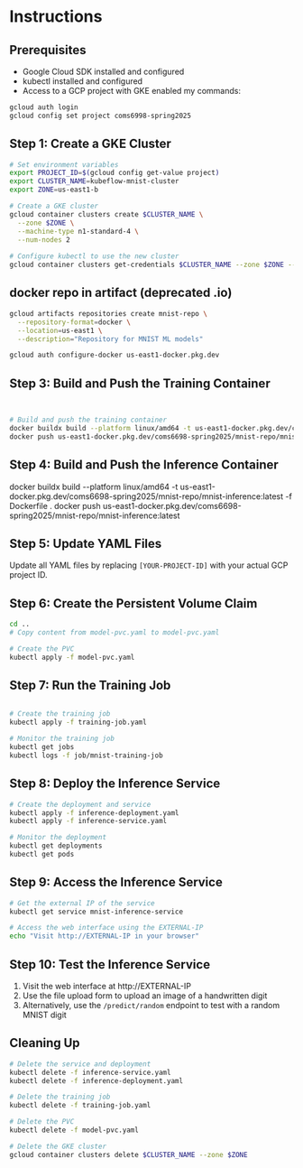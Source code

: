 # Instructions

## Prerequisites
- Google Cloud SDK installed and configured
- kubectl installed and configured
- Access to a GCP project with GKE enabled
my commands:
```bash
gcloud auth login
gcloud config set project coms6998-spring2025
```

## Step 1: Create a GKE Cluster

```bash
# Set environment variables
export PROJECT_ID=$(gcloud config get-value project)
export CLUSTER_NAME=kubeflow-mnist-cluster
export ZONE=us-east1-b

# Create a GKE cluster
gcloud container clusters create $CLUSTER_NAME \
  --zone $ZONE \
  --machine-type n1-standard-4 \
  --num-nodes 2
  
# Configure kubectl to use the new cluster
gcloud container clusters get-credentials $CLUSTER_NAME --zone $ZONE --project $PROJECT_ID
```

## docker repo in artifact (deprecated .io)
```bash
gcloud artifacts repositories create mnist-repo \
  --repository-format=docker \
  --location=us-east1 \
  --description="Repository for MNIST ML models"
  ```
```bash
gcloud auth configure-docker us-east1-docker.pkg.dev

```
## Step 3: Build and Push the Training Container

```bash


# Build and push the training container
docker buildx build --platform linux/amd64 -t us-east1-docker.pkg.dev/coms6698-spring2025/mnist-repo/mnist-training:latest -f Dockerfile .
docker push us-east1-docker.pkg.dev/coms6698-spring2025/mnist-repo/mnist-training:latest
```

## Step 4: Build and Push the Inference Container
docker buildx build --platform linux/amd64 -t us-east1-docker.pkg.dev/coms6698-spring2025/mnist-repo/mnist-inference:latest -f Dockerfile .
docker push us-east1-docker.pkg.dev/coms6698-spring2025/mnist-repo/mnist-inference:latest

## Step 5: Update YAML Files

Update all YAML files by replacing `[YOUR-PROJECT-ID]` with your actual GCP project ID.

## Step 6: Create the Persistent Volume Claim

```bash
cd ..
# Copy content from model-pvc.yaml to model-pvc.yaml

# Create the PVC
kubectl apply -f model-pvc.yaml
```

## Step 7: Run the Training Job

```bash

# Create the training job
kubectl apply -f training-job.yaml

# Monitor the training job
kubectl get jobs
kubectl logs -f job/mnist-training-job
```

## Step 8: Deploy the Inference Service

```bash
# Create the deployment and service
kubectl apply -f inference-deployment.yaml
kubectl apply -f inference-service.yaml

# Monitor the deployment
kubectl get deployments
kubectl get pods
```

## Step 9: Access the Inference Service

```bash
# Get the external IP of the service
kubectl get service mnist-inference-service

# Access the web interface using the EXTERNAL-IP
echo "Visit http://EXTERNAL-IP in your browser"
```

## Step 10: Test the Inference Service

1. Visit the web interface at http://EXTERNAL-IP
2. Use the file upload form to upload an image of a handwritten digit
3. Alternatively, use the `/predict/random` endpoint to test with a random MNIST digit

## Cleaning Up

```bash
# Delete the service and deployment
kubectl delete -f inference-service.yaml
kubectl delete -f inference-deployment.yaml

# Delete the training job
kubectl delete -f training-job.yaml

# Delete the PVC
kubectl delete -f model-pvc.yaml

# Delete the GKE cluster
gcloud container clusters delete $CLUSTER_NAME --zone $ZONE
```
